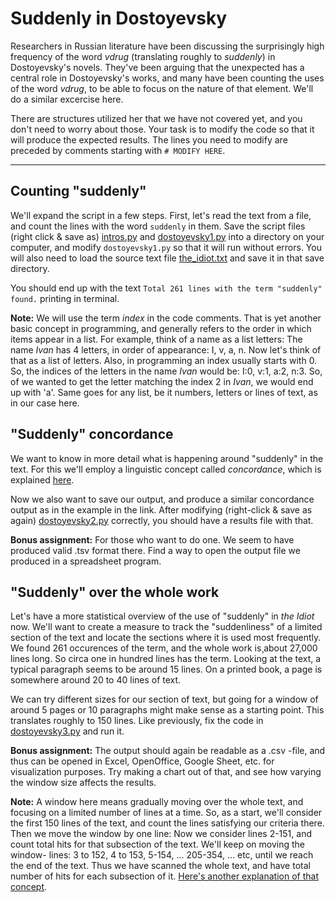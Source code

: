 # Suddenly in Dostoyevsky

Researchers in Russian literature have been discussing the surprisingly high frequency of the word _vdrug_ (translating roughly to _suddenly_) in Dostoyevsky's novels. They've been arguing that the unexpected has a central role in Dostoyevsky's works, and many have been counting the uses of the word _vdrug_, to be able to focus on the nature of that element. We'll do a similar excercise here. 

There are structures utilized her that we have not covered yet, and you don't need to worry about those. Your task is to modify the code so that it will produce the expected results. The lines you need to modify are preceded by comments starting with `# MODIFY HERE`.

---

## Counting "suddenly"

We'll expand the script in a few steps. First, let's read the text from a file, and count the lines with the word `suddenly` in them. Save the script files (right click & save as) [intros.py](https://raw.githubusercontent.com/COMHIS/python-basics/master/2_basic_concepts/intros.py) and [dostoyevsky1.py](https://raw.githubusercontent.com/COMHIS/python-basics/master/2_basic_concepts/dostoyevsky1.py) into a directory on your computer, and modify `dostoyevsky1.py` so that it will run without errors. You will also need to load the source text file [the_idiot.txt](https://raw.githubusercontent.com/COMHIS/python-basics/master/2_basic_concepts/the_idiot.txt) and save it in that save directory.

You should end up with the text `Total 261 lines with the term "suddenly" found.` printing in terminal.

**Note:** We will use the term _index_ in the code comments. That is yet another basic concept in programming, and generally refers to the order in which items appear in a list. For example, think of a name as a list letters: The name _Ivan_ has 4 letters, in order of appearance: I, v, a, n. Now let's think of that as a list of letters. Also, in programming an index usually starts with 0. So, the indices of the letters in the name _Ivan_ would be: I:0, v:1, a:2, n:3. So, of we wanted to get the letter matching the index 2 in _Ivan_, we would end up with 'a'. Same goes for any list, be it numbers, letters or lines of text, as in our case here.

## "Suddenly" concordance

We want to know in more detail what is happening around "suddenly" in the text. For this we'll employ a linguistic concept called _concordance_, which is explained [here](https://www.nottingham.ac.uk/alzsh3/acvocab/concordances.htm).

Now we also want to save our output, and produce a similar concordance output as in the example in the link. After modifying (right-click & save as again) [dostoyevsky2.py](https://raw.githubusercontent.com/COMHIS/python-basics/master/2_basic_concepts/dostoyevsky2.py) correctly, you should have a results file with that.

**Bonus assignment:** For those who want to do one. We seem to have produced valid .tsv format there. Find a way to open the output file we produced in a spreadsheet program.

## "Suddenly" over the whole work

Let's have a more statistical overview of the use of "suddenly" in _the Idiot_ now. We'll want to create a measure to track the "suddenliness" of a limited section of the text and locate the sections where it is used most frequently. We found 261 occurences of the term, and the whole work is¸about 27,000 lines long. So circa one in hundred lines has the term. Looking at the text, a typical paragraph seems to be around 15 lines. On a printed book, a page is somewhere around 20 to 40 lines of text. 

We can try different sizes for our section of text, but going for a window of around 5 pages or 10 paragraphs might make sense as a starting point. This translates roughly to 150 lines. Like previously, fix the code in [dostoyevsky3.py](https://raw.githubusercontent.com/COMHIS/python-basics/master/2_basic_concepts/dostoyevsky3.py) and run it. 

**Bonus assignment:** The output should again be readable as a .csv -file, and thus can be opened in Excel, OpenOffice, Google Sheet, etc. for visualization purposes. Try making a chart out of that, and see how varying the window size affects the results.

**Note:** A window here means gradually moving over the whole text, and focusing on a limited number of lines at a time. So, as a start, we'll consider the first 150 lines of the text, and count the lines satisfying our criteria there. Then we move the window by one line: Now we consider lines 2-151, and count total hits for that subsection of the text. We'll keep on moving the window- lines: 3 to 152, 4 to 153, 5-154, ... 205-354, ... etc, until we reach the end of the text. Thus we have scanned the whole text, and have total number of hits for each subsection of it. [Here's another explanation of that concept](http://www.business-science.io/timeseries-analysis/2017/07/23/tidy-timeseries-analysis-pt-2.html#rolling-window-calculations).
